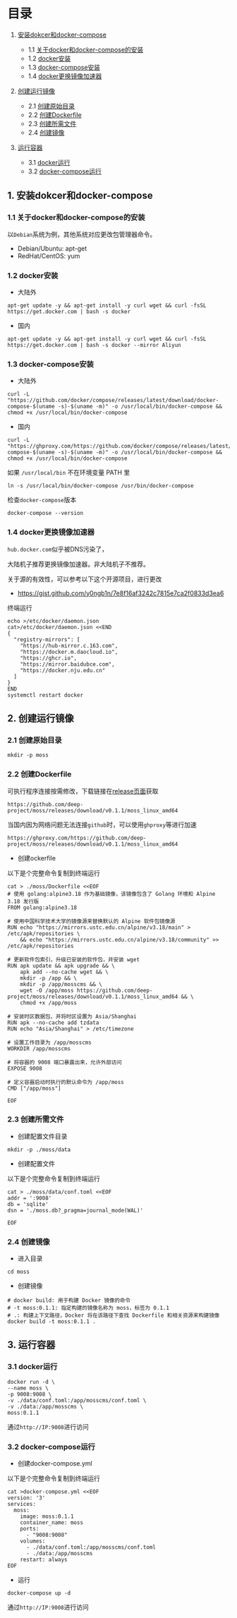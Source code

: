 # 目录

1. [安装dokcer和docker-compose](#1-安装dokcer和docker-compose)
   - 1.1 [关于docker和docker-compose的安装](#11-关于docker和docker-compose的安装)
   - 1.2 [docker安装](#12-docker安装)
   - 1.3 [docker-compose安装](#13-docker-compose安装)
   - 1.4 [docker更换镜像加速器](#14-docker更换镜像加速器)

2. [创建运行镜像](#2-创建运行镜像)
   - 2.1 [创建原始目录](#21-创建原始目录)
   - 2.2 [创建Dockerfile](#22-创建dockerfile)
   - 2.3 [创建所需文件](#23-创建所需文件)
   - 2.4 [创建镜像](#24-创建镜像)

3. [运行容器](#3-运行容器)
   - 3.1 [docker运行](#31-docker运行)
   - 3.2 [docker-compose运行](#32-docker-compose运行)

## 1. 安装dokcer和docker-compose
### 1.1 关于docker和docker-compose的安装
以`Debian`系统为例，其他系统对应更改包管理器命令。
- Debian/Ubuntu: apt-get
- RedHat/CentOS: yum

### 1.2 docker安装
- 大陆外
```
apt-get update -y && apt-get install -y curl wget && curl -fsSL https://get.docker.com | bash -s docker
```
- 国内
```
apt-get update -y && apt-get install -y curl wget && curl -fsSL https://get.docker.com | bash -s docker --mirror Aliyun
```

### 1.3 docker-compose安装
- 大陆外
```
curl -L "https://github.com/docker/compose/releases/latest/download/docker-compose-$(uname -s)-$(uname -m)" -o /usr/local/bin/docker-compose &&  chmod +x /usr/local/bin/docker-compose
```
- 国内
```
curl -L "https://ghproxy.com/https://github.com/docker/compose/releases/latest/download/docker-compose-$(uname -s)-$(uname -m)" -o /usr/local/bin/docker-compose &&  chmod +x /usr/local/bin/docker-compose
```
如果 `/usr/local/bin` 不在环境变量 PATH 里
```
ln -s /usr/local/bin/docker-compose /usr/bin/docker-compose
```
检查`docker-compose`版本
```
docker-compose --version
```

### 1.4 docker更换镜像加速器

`hub.docker.com`似乎被DNS污染了，

大陆机子推荐更换镜像加速器。非大陆机子不推荐。

关于源的有效性，可以参考以下这个开源项目，进行更改

- https://gist.github.com/y0ngb1n/7e8f16af3242c7815e7ca2f0833d3ea6

终端运行
```
echo >/etc/docker/daemon.json
cat>/etc/docker/daemon.json <<END
{
  "registry-mirrors": [
    "https://hub-mirror.c.163.com",
    "https://docker.m.daocloud.io",
    "https://ghcr.io",
    "https://mirror.baidubce.com",
    "https://docker.nju.edu.cn"
  ]
}
END
systemctl restart docker
```


## 2. 创建运行镜像

### 2.1 创建原始目录
```
mkdir -p moss
```
### 2.2 创建Dockerfile

可执行程序连接按需修改，下载链接在[release页面](https://github.com/deep-project/moss/releases)获取

```
https://github.com/deep-project/moss/releases/download/v0.1.1/moss_linux_amd64
```
当国内因为网络问题无法连接`github`时，可以使用`ghproxy`等进行加速
```
https://ghproxy.com/https://github.com/deep-project/moss/releases/download/v0.1.1/moss_linux_amd64
```
- 创建ockerfile

以下是个完整命令复制到终端运行

```
cat > ./moss/Dockerfile <<EOF
# 使用 golang:alpine3.18 作为基础镜像，该镜像包含了 Golang 环境和 Alpine 3.18 发行版
FROM golang:alpine3.18

# 使用中国科学技术大学的镜像源来替换默认的 Alpine 软件包镜像源
RUN echo "https://mirrors.ustc.edu.cn/alpine/v3.18/main" > /etc/apk/repositories \
    && echo "https://mirrors.ustc.edu.cn/alpine/v3.18/community" >> /etc/apk/repositories

# 更新软件包索引，升级已安装的软件包，并安装 wget
RUN apk update && apk upgrade && \
    apk add --no-cache wget && \
    mkdir -p /app && \
    mkdir -p /app/mosscms && \
    wget -O /app/moss https://github.com/deep-project/moss/releases/download/v0.1.1/moss_linux_amd64 && \
    chmod +x /app/moss

# 安装时区数据包，并将时区设置为 Asia/Shanghai
RUN apk --no-cache add tzdata
RUN echo "Asia/Shanghai" > /etc/timezone

# 设置工作目录为 /app/mosscms
WORKDIR /app/mosscms

# 将容器的 9008 端口暴露出来，允许外部访问
EXPOSE 9008

# 定义容器启动时执行的默认命令为 /app/moss
CMD ["/app/moss"]

EOF
```
### 2.3 创建所需文件

- 创建配置文件目录
```
mkdir -p ./moss/data
```
- 创建配置文件

以下是个完整命令复制到终端运行
```
cat > ./moss/data/conf.toml <<EOF
addr = ':9008'
db = 'sqlite'
dsn = './moss.db?_pragma=journal_mode(WAL)'

EOF

```

### 2.4 创建镜像
- 进入目录
```
cd moss
```
- 创建镜像
```
# docker build: 用于构建 Docker 镜像的命令
# -t moss:0.1.1: 指定构建的镜像名称为 moss，标签为 0.1.1
# .: 构建上下文路径，Docker 将在该路径下查找 Dockerfile 和相关资源来构建镜像
docker build -t moss:0.1.1 .

```
## 3. 运行容器
### 3.1 docker运行

```
docker run -d \
--name moss \
-p 9008:9008 \
-v ./data/conf.toml:/app/mosscms/conf.toml \
-v ./data:/app/mosscms \
moss:0.1.1
```

通过`http://IP:9008`进行访问

### 3.2 docker-compose运行

- 创建docker-compose.yml

以下是个完整命令复制到终端运行
```
cat >docker-compose.yml <<EOF
version: '3'
services:
  moss:
    image: moss:0.1.1
    container_name: moss
    ports:
      - "9008:9008"
    volumes:
      - ./data/conf.toml:/app/mosscms/conf.toml
      - ./data:/app/mosscms
    restart: always
EOF
```
- 运行
```
docker-compose up -d
```
通过`http://IP:9008`进行访问
